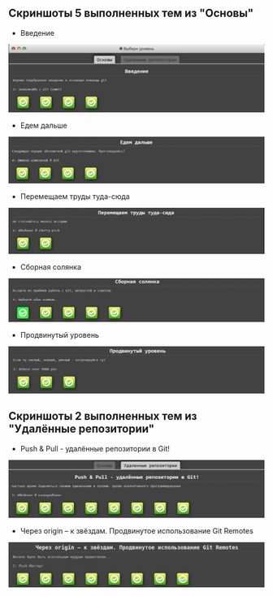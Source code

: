
## Скриншоты 5 выполненных тем из "Основы"

- Введение

![Введение](https://github.com/EvgenyKolpak/Modsen_Practice/blob/main/Git/Images/1.1.png)

- Едем дальше

![Едем дальше](https://github.com/EvgenyKolpak/Modsen_Practice/blob/main/Git/Images/1.2.png)

- Перемещаем труды туда-сюда

![Перемещаем труды туда-сюда](https://github.com/EvgenyKolpak/Modsen_Practice/blob/main/Git/Images/1.3.png)

- Сборная солянка

![Сборная солянка](https://github.com/EvgenyKolpak/Modsen_Practice/blob/main/Git/Images/1.4.png)

- Продвинутый уровень

![Продвинутый уровень](https://github.com/EvgenyKolpak/Modsen_Practice/blob/main/Git/Images/1.5.png)

## Скриншоты 2 выполненных тем из "Удалённые репозитории"

- Push & Pull - удалённые репозитории в Git!

![Push & Pull - удалённые репозитории в Git!](https://github.com/EvgenyKolpak/Modsen_Practice/blob/main/Git/Images/2.1.png)

- Через origin – к звёздам. Продвинутое использование Git Remotes

![Через origin – к звёздам. Продвинутое использование Git Remotes](https://github.com/EvgenyKolpak/Modsen_Practice/blob/main/Git/Images/2.2.png)

